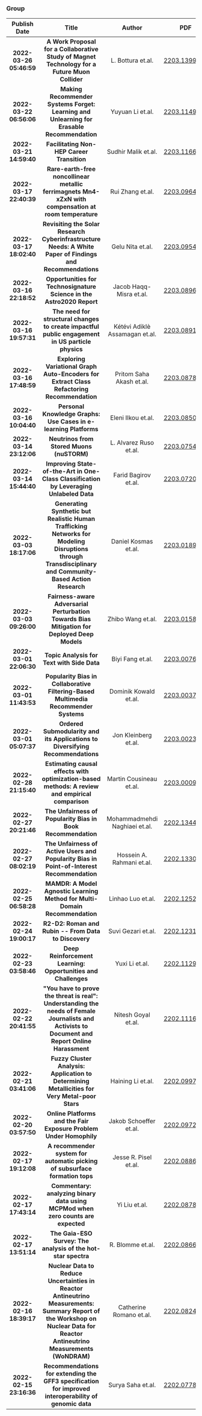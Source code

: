 
### Group
|Publish Date|Title|Author|PDF|Code|
| :---: | :---: | :---: | :---: | :---: |
|**2022-03-26 05:46:59**|**A Work Proposal for a Collaborative Study of Magnet Technology for a   Future Muon Collider**|L. Bottura et.al.|[2203.13998v1](http://arxiv.org/abs/2203.13998v1)|null|
|**2022-03-22 06:56:06**|**Making Recommender Systems Forget: Learning and Unlearning for Erasable   Recommendation**|Yuyuan Li et.al.|[2203.11491v1](http://arxiv.org/abs/2203.11491v1)|null|
|**2022-03-21 14:59:40**|**Facilitating Non-HEP Career Transition**|Sudhir Malik et.al.|[2203.11665v2](http://arxiv.org/abs/2203.11665v2)|null|
|**2022-03-17 22:40:39**|**Rare-earth-free noncollinear metallic ferrimagnets Mn4-xZxN with   compensation at room temperature**|Rui Zhang et.al.|[2203.09641v1](http://arxiv.org/abs/2203.09641v1)|null|
|**2022-03-17 18:02:40**|**Revisiting the Solar Research Cyberinfrastructure Needs: A White Paper   of Findings and Recommendations**|Gelu Nita et.al.|[2203.09544v1](http://arxiv.org/abs/2203.09544v1)|null|
|**2022-03-16 22:18:52**|**Opportunities for Technosignature Science in the Astro2020 Report**|Jacob Haqq-Misra et.al.|[2203.08968v1](http://arxiv.org/abs/2203.08968v1)|null|
|**2022-03-16 19:57:31**|**The need for structural changes to create impactful public engagement in   US particle physics**|Kétévi Adiklè Assamagan et.al.|[2203.08916v1](http://arxiv.org/abs/2203.08916v1)|null|
|**2022-03-16 17:48:59**|**Exploring Variational Graph Auto-Encoders for Extract Class Refactoring   Recommendation**|Pritom Saha Akash et.al.|[2203.08787v1](http://arxiv.org/abs/2203.08787v1)|null|
|**2022-03-16 10:04:40**|**Personal Knowledge Graphs: Use Cases in e-learning Platforms**|Eleni Ilkou et.al.|[2203.08507v1](http://arxiv.org/abs/2203.08507v1)|null|
|**2022-03-14 23:12:06**|**Neutrinos from Stored Muons (nuSTORM)**|L. Alvarez Ruso et.al.|[2203.07545v1](http://arxiv.org/abs/2203.07545v1)|null|
|**2022-03-14 15:44:40**|**Improving State-of-the-Art in One-Class Classification by Leveraging   Unlabeled Data**|Farid Bagirov et.al.|[2203.07206v1](http://arxiv.org/abs/2203.07206v1)|[link](https://github.com/jbr-ai-labs/pu-oc)|
|**2022-03-03 18:17:06**|**Generating Synthetic but Realistic Human Trafficking Networks for   Modeling Disruptions through Transdisciplinary and Community-Based Action   Research**|Daniel Kosmas et.al.|[2203.01893v1](http://arxiv.org/abs/2203.01893v1)|null|
|**2022-03-03 09:26:00**|**Fairness-aware Adversarial Perturbation Towards Bias Mitigation for   Deployed Deep Models**|Zhibo Wang et.al.|[2203.01584v1](http://arxiv.org/abs/2203.01584v1)|null|
|**2022-03-01 22:06:30**|**Topic Analysis for Text with Side Data**|Biyi Fang et.al.|[2203.00762v1](http://arxiv.org/abs/2203.00762v1)|null|
|**2022-03-01 11:43:53**|**Popularity Bias in Collaborative Filtering-Based Multimedia Recommender   Systems**|Dominik Kowald et.al.|[2203.00376v1](http://arxiv.org/abs/2203.00376v1)|null|
|**2022-03-01 05:07:37**|**Ordered Submodularity and its Applications to Diversifying   Recommendations**|Jon Kleinberg et.al.|[2203.00233v1](http://arxiv.org/abs/2203.00233v1)|null|
|**2022-02-28 21:15:40**|**Estimating causal effects with optimization-based methods: A review and   empirical comparison**|Martin Cousineau et.al.|[2203.00097v1](http://arxiv.org/abs/2203.00097v1)|null|
|**2022-02-27 20:21:46**|**The Unfairness of Popularity Bias in Book Recommendation**|Mohammadmehdi Naghiaei et.al.|[2202.13446v1](http://arxiv.org/abs/2202.13446v1)|[link](https://github.com/rahmanidashti/fairbook)|
|**2022-02-27 08:02:19**|**The Unfairness of Active Users and Popularity Bias in Point-of-Interest   Recommendation**|Hossein A. Rahmani et.al.|[2202.13307v1](http://arxiv.org/abs/2202.13307v1)|[link](https://github.com/RecSys-lab/FairPOI)|
|**2022-02-25 06:58:28**|**MAMDR: A Model Agnostic Learning Method for Multi-Domain Recommendation**|Linhao Luo et.al.|[2202.12524v2](http://arxiv.org/abs/2202.12524v2)|[link](https://github.com/RManLuo/MAMDR)|
|**2022-02-24 19:00:17**|**R2-D2: Roman and Rubin -- From Data to Discovery**|Suvi Gezari et.al.|[2202.12311v1](http://arxiv.org/abs/2202.12311v1)|null|
|**2022-02-23 03:58:46**|**Deep Reinforcement Learning: Opportunities and Challenges**|Yuxi Li et.al.|[2202.11296v1](http://arxiv.org/abs/2202.11296v1)|null|
|**2022-02-22 20:41:55**|**"You have to prove the threat is real": Understanding the needs of   Female Journalists and Activists to Document and Report Online Harassment**|Nitesh Goyal et.al.|[2202.11168v1](http://arxiv.org/abs/2202.11168v1)|null|
|**2022-02-21 03:41:06**|**Fuzzy Cluster Analysis: Application to Determining Metallicities for   Very Metal-poor Stars**|Haining Li et.al.|[2202.09973v1](http://arxiv.org/abs/2202.09973v1)|null|
|**2022-02-20 03:57:50**|**Online Platforms and the Fair Exposure Problem Under Homophily**|Jakob Schoeffer et.al.|[2202.09727v1](http://arxiv.org/abs/2202.09727v1)|[link](https://github.com/jfinocchiaro/fair-exposure)|
|**2022-02-17 19:12:08**|**A recommender system for automatic picking of subsurface formation tops**|Jesse R. Pisel et.al.|[2202.08869v1](http://arxiv.org/abs/2202.08869v1)|[link](https://github.com/jessepisel/matrixfactorization)|
|**2022-02-17 17:43:14**|**Commentary: analyzing binary data using MCPMod when zero counts are   expected**|Yi Liu et.al.|[2202.08781v1](http://arxiv.org/abs/2202.08781v1)|null|
|**2022-02-17 13:51:14**|**The Gaia-ESO Survey: The analysis of the hot-star spectra**|R. Blomme et.al.|[2202.08662v2](http://arxiv.org/abs/2202.08662v2)|null|
|**2022-02-16 18:39:17**|**Nuclear Data to Reduce Uncertainties in Reactor Antineutrino   Measurements: Summary Report of the Workshop on Nuclear Data for Reactor   Antineutrino Measurements (WoNDRAM)**|Catherine Romano et.al.|[2202.08241v1](http://arxiv.org/abs/2202.08241v1)|null|
|**2022-02-15 23:16:36**|**Recommendations for extending the GFF3 specification for improved   interoperability of genomic data**|Surya Saha et.al.|[2202.07782v1](http://arxiv.org/abs/2202.07782v1)|[link](https://github.com/NAL-i5K/AgBioData_GFF3_recommendation)toprovidefeedbackviaissuesorpullrequests)|
